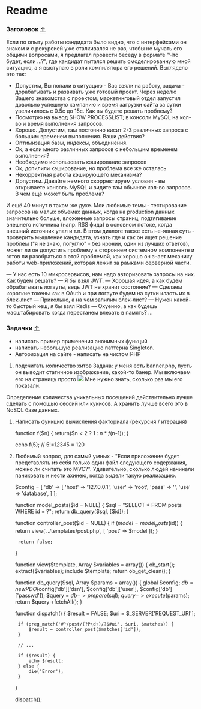 # Readme


### Заголовок [&uarr;](#Readme)


Если по опыту работы кандидата было видно, что с интерфейсами он знаком и с рекурсией уже сталкивался не раз, чтобы не мучать его общими 
вопросами, я предлагал провести беседу в формате "Что будет, если …?", где кандидат пытался решить смоделированную мной ситуацию, а я 
выступаю в роли компилятора его решений. Выглядело это так:

- Допустим, Вы попали в ситуацию - Вас взяли на работу, задача - дорабатывать и развивать уже готовый проект. Через неделю Вашего знакомства с проектом, маркетинговый отдел запустил довольно успешную кампанию и время загрузки сайта за сутки увеличилось с 0.5c до 15с. Как вы будете решать проблему?
- Посмотрю на вывод SHOW PROCESSLIST; в консоли MySQL на кол-во и время выполнения запросов.
- Хорошо. Допустим, там постоянно висит 2-3 различных запроса с большим временем выполнения. Ваши действия?
- Оптимизация базы, индексы, объединения.
- Ок, а если много различных запросов с небольшим временем выполнения?
- Необходимо использовать кэширование запросов
- Ок, допилили кэширование, но проблема все же осталась
- Некорректная работа кэширующего механизма?
- Допустим. Давайте немного скорректируем условия - вы открываете консоль MySQL и видите там обычное кол-во запросов. В чем ещё может быть проблема?

И ещё 40 минут в таком же духе. Мои любимые темы - тестирование запросов на малых объемах данных, когда на production данных значительно 
больше, вложенные запросы страниц, подтягивание внешнего источника (напр. RSS фида) в основном потоке, когда внешний источник упал и т.п. 
В этом диалоге также есть не-явная суть - проверить мышление кандидата, узнать где и как он ищет решение проблем ("я не знаю, погуглю" - 
без иронии, один из лучших ответов), может ли он допустить проблему в стороннем системном компоненте и готов ли разобраться с этой проблемой,
как хорошо он знает механику работы web-приложений, которая лежит за рамками серверной части.



— У нас есть 10 микросервисов, нам надо авторизовать запросы на них. Как будем решать?
— Я бы взял JWT.
— Хорошая идея, а как будем обрабатывать логауты, ведь JWT не хранит состояние?
— Сделаем короткие токены как в OAuth и при логауте будем на сутки класть их в блек-лист
— Прикольно, а на чем запилим блек-лист?
— Нужен какой-то быстрый кеш, я бы взял Redis
— Охуенно, а как будешь масштабировать когда перестанем влезать в память? ...


### Задачки [&uarr;](#Readme)




- написать пример применения анонимных функций
- написать небольшую реализацию паттерна Singleton.
- Авторизация на сайте - написать на чистом PHP



1. подсчитать количество хитов
Задача: у меня есть banner.php, пусть он выводит статичное изображение, какой-то банер. Мы включаем его на страницу просто <img src="/banner.php"/>
Мне нужно знать, сколько раз мы его показали.

Определение количества уникальных посещений действительно лучше сделать с помощью сессий или кукисов. 
А хранить лучше всего это в NoSQL базе данных.







1) Написать функцию вычисления факториала (рекурсия / итерация)


    function f($n)
    {
        return($n < 2 ? 1 : $n * f($n-1));
    }
    
    echo f(5); // 5!=1*2*3*4*5 = 120



2) Любимый вопрос, для самый умных - "Если приложение будет представлять из себя только один файл следующего содержания, можно ли считать это 
MVC?". Удивительно, сколько людей начинали паниковать и нести ахинею, когда выдели такую реализацию.

    $config = [
    'db' => [
    'host' => '127.0.0.1',
    'user' => 'root',
    'pass' => '',
    'use'  => 'database',
    ]
    ];
    
    
    function model_posts($id = NULL) {
    $sql = "SELECT * FROM posts WHERE id = ?";
    return db_query($sql, [$id]);
    }
    
    function controller_post($id = NULL) {
    if ($model = model_posts($id)) {
    return view('../templates/post.php', [
    'post' => $model
    ]);
    }
    
        return false;
    }
    
    function view($template, Array $variables = array()) {
    ob_start();
    extract($variables);
    include $template;
    return ob_get_clean();
    }
    
    function db_query($sql, Array $params = array()) {
    global $config;
    $db = new PDO($config['db']['dsn'], $config['db']['user'], $config['db']['passwd']);
    $query = $db->prepare($sql);
    $query->execute($params);
    return $query->fetchAll();
    }
    
    function dispatch() {
    $result = FALSE;
    $uri = $_SERVER['REQUEST_URI'];
    
        if (preg_match('#^/post/(?P\d+)/?$#ui', $uri, $matches)) {
            $result = controller_post($matches['id']);
        }
    
        // ...
    
        if ($result) {
            echo $result;
        } else {
            die('Error');
        }
    }
    
    dispatch();

